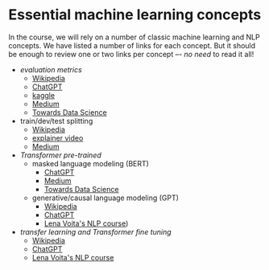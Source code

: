 # Essential machine learning concepts

In the course, we will rely on a number of classic machine learning and NLP concepts.
We have listed a number of links for each concept.
But it should be enough to review one or two links per concept –- *no need* to read it all!

- *evaluation metrics*
	- [Wikipedia](https://en.wikipedia.org/wiki/Evaluation_of_binary_classifiers)
	- [ChatGPT](https://chat.openai.com/share/13335f1d-8916-46f1-aa2b-ce4ddeb22df0)
	- [kaggle](https://www.kaggle.com/code/leeyj0511/model-evaluation-1-classification-metrics)
	- [Medium](https://medium.com/@impythonprogrammer/evaluation-metrics-for-classification-fc770511052d)
	- [Towards Data Science](https://towardsdatascience.com/the-5-classification-evaluation-metrics-you-must-know-aa97784ff226)
- train/dev/test splitting
	- [Wikipedia](https://en.wikipedia.org/wiki/Training,_validation,_and_test_data_sets)
	- [explainer video](https://www.youtube.com/watch?v=dSCFk168vmo)
	- [Medium](https://snji-khjuria.medium.com/everything-you-need-to-know-about-train-dev-test-split-what-how-and-why-6ca17ea6f35)
- *Transformer pre-trained* 
	- masked language modeling (BERT)
		- [ChatGPT](https://chat.openai.com/share/009ae036-90f3-4626-a644-3b11907a02f9)
		- [Medium](https://medium.com/@lokaregns/masked-language-modeling-with-hugging-face-transformers-a-beginners-guide-b36af74a7560)
		- [Towards Data Science](https://towardsdatascience.com/masked-language-modelling-with-bert-7d49793e5d2c)
	- generative/causal language modeling (GPT)
		- [Wikipedia](https://en.wikipedia.org/wiki/Generative_pre-trained_transformer)
		- [ChatGPT](https://chat.openai.com/share/b5e393a9-c00a-4033-b793-a37e141a9026) 
		- [Lena Voita's NLP course](https://lena-voita.github.io/nlp_course/language_modeling.html))
- *transfer learning and Transformer fine tuning*
	- [Wikipedia](https://en.wikipedia.org/wiki/Fine-tuning_(deep_learning))
	- [ChatGPT](https://chat.openai.com/share/7324f087-5f42-46b9-a2df-99d4ba9b239b)
	- [Lena Voita's NLP course](https://lena-voita.github.io/nlp_course/transfer_learning.html)